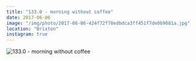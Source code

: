 ```yaml
---
title: "133.0 - morning without coffee"
date: 2017-06-06
image: "/img/photo/2017-06-06-424f72f70edbdca3ff451f7de0b9681a.jpg"
location: "Brixton"
instagram: true
---
```


![133.0 - morning without coffee](/img/photo/2017-06-06-424f72f70edbdca3ff451f7de0b9681a.jpg)
